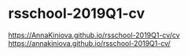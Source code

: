 # rsschool-2019Q1-cv
https://AnnaKiniova.github.io/rsschool-2019Q1-cv/cv
https://annakiniova.github.io/rsschool-2019Q1-cv/